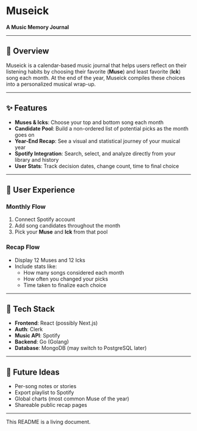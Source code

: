 # Museick

**A Music Memory Journal**

---

## 🧠 Overview
Museick is a calendar-based music journal that helps users reflect on their listening habits by choosing their favorite (**Muse**) and least favorite (**Ick**) song each month. At the end of the year, Museick compiles these choices into a personalized musical wrap-up.

---

## ✨ Features

- **Muses & Icks**: Choose your top and bottom song each month
- **Candidate Pool**: Build a non-ordered list of potential picks as the month goes on
- **Year-End Recap**: See a visual and statistical journey of your musical year
- **Spotify Integration**: Search, select, and analyze directly from your library and history
- **User Stats**: Track decision dates, change count, time to final choice

---

## 🎨 User Experience

### Monthly Flow
1. Connect Spotify account
2. Add song candidates throughout the month
3. Pick your **Muse** and **Ick** from that pool

### Recap Flow
- Display 12 Muses and 12 Icks
- Include stats like:
  - How many songs considered each month
  - How often you changed your picks
  - Time taken to finalize each choice

---

## 🧱 Tech Stack

- **Frontend**: React (possibly Next.js)
- **Auth**: Clerk
- **Music API**: Spotify
- **Backend**: Go (Golang)
- **Database**: MongoDB (may switch to PostgreSQL later)

---

## 🚧 Future Ideas
- Per-song notes or stories
- Export playlist to Spotify
- Global charts (most common Muse of the year)
- Shareable public recap pages

---

This README is a living document.

